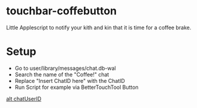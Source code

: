 # touchbar-coffebutton
Little Applescript to notify your kith and kin that it is time for a coffee brake.

# Setup
- Go to user/library/messages/chat.db-wal
- Search the name of the "Coffee!" chat
- Replace "Insert ChatID here" with the ChatID
- Run Script for example via BetterTouchTool Button

[alt chatUserID](https://imgur.com/rpOVZc5)
